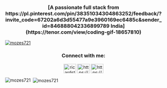 <h3 align="center">[A passionate full stack from https://pl.pinterest.com/pin/38351034304863252/feedback/?invite_code=67202a6d3d55477a9e3960169ec6485c&sender_id=846888042336899789 India](https://tenor.com/view/coding-gif-18657810)</h3>

<p align="left"> <a href="https://github.com/ryo-ma/github-profile-trophy"><img src="https://github-profile-trophy.vercel.app/?username=mozes721" alt="mozes721" /></a> </p>

<h3 align="center">Connect with me:</h3>
<p align="center">
<a href="https://twitter.com/ricardstaujenis" target="blank"><img align="center" src="https://raw.githubusercontent.com/rahuldkjain/github-profile-readme-generator/master/src/images/icons/Social/twitter.svg" alt="ricardstaujenis" height="30" width="40" /></a>
<a href="https://linkedin.com/in/https://www.linkedin.com/in/richard-taujenis-63031357/" target="blank"><img align="center" src="https://raw.githubusercontent.com/rahuldkjain/github-profile-readme-generator/master/src/images/icons/Social/linked-in-alt.svg" alt="https://www.linkedin.com/in/richard-taujenis-63031357/" height="30" width="40" /></a>
<a href="https://www.youtube.com/c/https://www.youtube.com/channel/ucyyuztyonaicgso4towb1ca" target="blank"><img align="center" src="https://raw.githubusercontent.com/rahuldkjain/github-profile-readme-generator/master/src/images/icons/Social/youtube.svg" alt="https://www.youtube.com/channel/ucyyuztyonaicgso4towb1ca" height="30" width="40" /></a>
</p>

<p><img align="left" src="https://github-readme-stats.vercel.app/api/top-langs?username=mozes721&show_icons=true&locale=en&layout=compact" alt="mozes721" /></p>

<p>&nbsp;<img align="center" src="https://github-readme-stats.vercel.app/api?username=mozes721&show_icons=true&locale=en" alt="mozes721" /></p>
